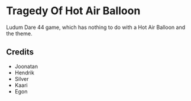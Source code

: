 # Tragedy Of Hot Air Balloon

Ludum Dare 44 game, which has nothing to do with a Hot Air Balloon and the theme.

## Credits

* Joonatan
* Hendrik
* Silver
* Kaari
* Egon